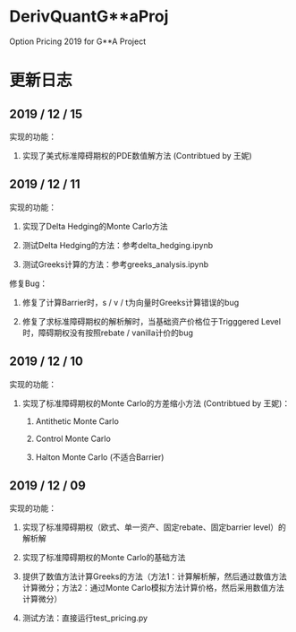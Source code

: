 # DerivQuantG**aProj
Option Pricing 2019 for G**A Project

# 更新日志

## 2019 / 12 / 15

实现的功能：

1. 实现了美式标准障碍期权的PDE数值解方法 (Contribtued by 王妮)

## 2019 / 12 / 11

实现的功能：

1. 实现了Delta Hedging的Monte Carlo方法

2. 测试Delta Hedging的方法：参考delta_hedging.ipynb

3. 测试Greeks计算的方法：参考greeks_analysis.ipynb

修复Bug：

1. 修复了计算Barrier时，s / v / t为向量时Greeks计算错误的bug

2. 修复了求标准障碍期权的解析解时，当基础资产价格位于Trigggered Level时，障碍期权没有按照rebate / vanilla计价的bug

## 2019 / 12 / 10

实现的功能：

1. 实现了标准障碍期权的Monte Carlo的方差缩小方法 (Contribtued by 王妮)：

   1) Antithetic Monte Carlo
   
   2) Control Monte Carlo
   
   3) Halton Monte Carlo (不适合Barrier)

## 2019 / 12 / 09

实现的功能：

1. 实现了标准障碍期权（欧式、单一资产、固定rebate、固定barrier level）的解析解

2. 实现了标准障碍期权的Monte Carlo的基础方法

3. 提供了数值方法计算Greeks的方法（方法1：计算解析解，然后通过数值方法计算微分；方法2：通过Monte Carlo模拟方法计算价格，然后采用数值方法计算微分）

4. 测试方法：直接运行test_pricing.py
 
